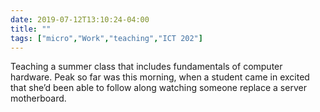 ```yaml
---
date: 2019-07-12T13:10:24-04:00
title: ""
tags: ["micro","Work","teaching","ICT 202"]
---
```

Teaching a summer class that includes fundamentals of computer hardware. Peak so far was this morning, when a student came in excited that she’d been able to follow along watching someone replace a server motherboard.
